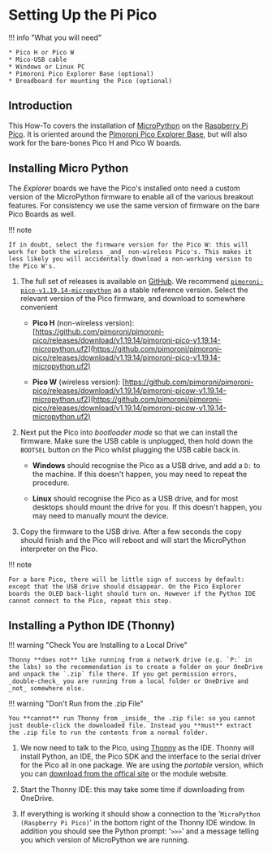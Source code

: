 # Setting Up the Pi Pico

!!! info "What you will need"

    * Pico H or Pico W
    * Mico-USB cable
    * Windows or Linux PC
    * Pimoroni Pico Explorer Base (optional)
    * Breadboard for mounting the Pico (optional)

## Introduction

This How-To covers the installation of [MicroPython](https://www.raspberrypi.com/documentation/microcontrollers/micropython.html#what-is-micropython) on the [Raspberry Pi Pico](https://www.raspberrypi.com/documentation/microcontrollers/). It is oriented around the [Pimoroni Pico Explorer Base](https://shop.pimoroni.com/products/pico-explorer-base), but will also work for the bare-bones Pico H and Pico W boards.

## Installing Micro Python

The _Explorer_ boards we have the Pico's installed onto need a custom version of the MicroPython firmware to enable all of the various breakout features. For consistency we use the same version of firmware on the bare Pico Boards as well.

!!! note

    If in doubt, select the firmware version for the Pico W: this will work for both the wireless _and_ non-wireless Pico's. This makes it less likely you will accidentally download a non-working version to the Pico W's.

1. The full set of releases is available on [GitHub](https://github.com/pimoroni/pimoroni-pico/releases/). We recommend [`pimoroni-pico-v1.19.14-micropython`](https://github.com/pimoroni/pimoroni-pico/releases/tag/v1.19.14) as a stable reference version. Select the relevant version of the Pico firmware, and download to somewhere convenient

   - **Pico H** (non-wireless version): [https://github.com/pimoroni/pimoroni-pico/releases/download/v1.19.14/pimoroni-pico-v1.19.14-micropython.uf2](https://github.com/pimoroni/pimoroni-pico/releases/download/v1.19.14/pimoroni-pico-v1.19.14-micropython.uf2)

   - **Pico W** (wireless version): [https://github.com/pimoroni/pimoroni-pico/releases/download/v1.19.14/pimoroni-picow-v1.19.14-micropython.uf2](https://github.com/pimoroni/pimoroni-pico/releases/download/v1.19.14/pimoroni-picow-v1.19.14-micropython.uf2)

2. Next put the Pico into _bootloader mode_ so that we can install the firmware. Make sure the USB cable is unplugged, then hold down the `BOOTSEL` button on the Pico whilst plugging the USB cable back in.

   - **Windows** should recognise the Pico as a USB drive, and add a `D:` to the machine. If this doesn't happen, you may need to repeat the procedure.

   - **Linux** should recognise the Pico as a USB drive, and for most desktops should mount the drive for you. If this doesn't happen, you may need to manually mount the device.

3. Copy the firmware to the USB drive. After a few seconds the copy should finish and the Pico will reboot and will start the MicroPython interpreter on the Pico.

!!! note

    For a bare Pico, there will be little sign of success by default: except that the USB drive should disappear. On the Pico Explorer boards the OLED back-light should turn on. However if the Python IDE cannot connect to the Pico, repeat this step.

## Installing a Python IDE (Thonny)

!!! warning "Check You are Installing to a Local Drive"

    Thonny **does not** like running from a network drive (e.g. `P:` in the labs) so the recommendation is to create a folder on your OneDrive and unpack the `.zip` file there. If you get permission errors, _double-check_ you are running from a local folder or OneDrive and _not_ somewhere else.

!!! warning "Don't Run from the .zip File"

    You **cannot** run Thonny from _inside_ the .zip file: so you cannot just double-click the downloaded file. Instead you **must** extract the .zip file to run the contents from a normal folder.

1. We now need to talk to the Pico, using [Thonny](https://thonny.org) as the IDE. Thonny will install Python, an IDE, the Pico SDK and the interface to the serial driver for the Pico all in one package. We are using the _portable_ version, which you can [download from the offical site](https://github.com/thonny/thonny/releases/download/v4.0.1/thonny-4.0.1-windows-portable.zip) or the module website.

2. Start the Thonny IDE: this may take some time if downloading from OneDrive.

3. If everything is working it should show a connection to the '`MicroPython (Raspberry Pi Pico)`' in the bottom right of the Thonny IDE window. In addition you should see the Python prompt: '`>>>`' and a message telling you which version of MicroPython we are running.
